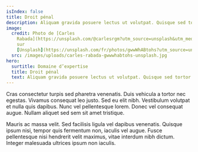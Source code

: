 ```yaml
---
isIndex: false
title: Droit pénal
description: Aliquam gravida posuere lectus ut volutpat. Quisque sed tortor vel tortor tincidunt tristique id nec urna.
image:
  credit: Photo de [Carles
    Rabada](https://unsplash.com/@carlesrgm?utm_source=unsplash&utm_medium=referral&utm_content=creditCopyText)
    sur
    [Unsplash](https://unsplash.com/fr/photos/gwwWhABtohs?utm_source=unsplash&utm_medium=referral&utm_content=creditCopyText)
  src: /images/uploads/carles-rabada-gwwwhabtohs-unsplash.jpg
hero:
  surtitle: Domaine d’expertise
  title: Droit pénal
  text: Aliquam gravida posuere lectus ut volutpat. Quisque sed tortor vel tortor tincidunt tristique id nec urna.
---
```

Cras consectetur turpis sed pharetra venenatis. Duis vehicula a tortor nec egestas. Vivamus consequat leo justo. Sed eu elit nibh. Vestibulum volutpat et nulla quis dapibus. Nunc vel pellentesque lorem. Donec vel consequat augue. Nullam aliquet sed sem sit amet tristique. 



Mauris ac massa velit. Sed facilisis ligula vel dapibus venenatis. Quisque ipsum nisi, tempor quis fermentum non, iaculis vel augue. Fusce pellentesque nisi hendrerit velit maximus, vitae interdum nibh dictum. Integer malesuada ultrices ipsum non iaculis.